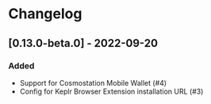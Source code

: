 # Changelog

## [0.13.0-beta.0] - 2022-09-20
### Added
- Support for Cosmostation Mobile Wallet (#4)
- Config for Keplr Browser Extension installation URL (#3)
